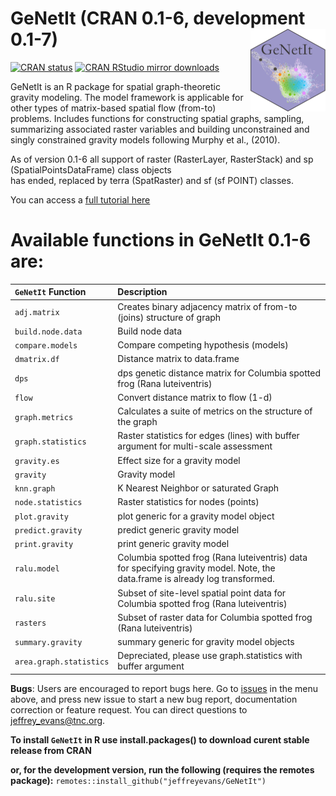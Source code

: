 # GeNetIt (CRAN 0.1-6, development 0.1-7) <img src="man/figures/logo.png" align="right" height="132" />

[![CRAN
status](http://www.r-pkg.org/badges/version/GeNetIt)](https://cran.r-project.org/package=GeNetIt)
[![CRAN RStudio mirror
downloads](http://cranlogs.r-pkg.org/badges/grand-total/GeNetIt)](https://cran.r-project.org/package=GeNetIt)

GeNetIt is an R package for spatial graph-theoretic gravity modeling. The model framework is applicable for 
other types of matrix-based spatial flow (from-to) problems. Includes functions for constructing spatial graphs, 
sampling, summarizing associated raster variables and building unconstrained and singly constrained 
gravity models following Murphy et al., (2010). 

As of version 0.1-6 all support of raster (RasterLayer, RasterStack) and sp (SpatialPointsDataFrame) class objects  
has ended, replaced by terra (SpatRaster) and sf (sf POINT) classes.  

You can access a [full tutorial here](https://spatialr.s3.us-west-2.amazonaws.com/Gravity/GravityModel.html)

# Available functions in GeNetIt 0.1-6 are:

| `GeNetIt` Function           | Description                                                                             |
|:-----------------------------|:----------------------------------------------------------------------------------------|
| `adj.matrix`                 | Creates binary adjacency matrix of from-to (joins) structure of graph 
| `build.node.data`            | Build node data 
| `compare.models`             | Compare competing hypothesis (models)
| `dmatrix.df`                 | Distance matrix to data.frame
| `dps`                        | dps genetic distance matrix for Columbia spotted frog (Rana luteiventris)
| `flow`                       | Convert distance matrix to flow (1-d)
| `graph.metrics`              | Calculates a suite of metrics on the structure of the graph
| `graph.statistics`           | Raster statistics for edges (lines) with buffer argument for multi-scale assessment
| `gravity.es`                 | Effect size for a gravity model
| `gravity`                    | Gravity model
| `knn.graph`                  | K Nearest Neighbor or saturated Graph
| `node.statistics`            | Raster statistics for nodes (points)
| `plot.gravity`               | plot generic for a gravity model object
| `predict.gravity`            | predict generic gravity model
| `print.gravity`              | print generic gravity model
| `ralu.model`                 | Columbia spotted frog (Rana luteiventris) data for specifying gravity model. Note, the data.frame is already log transformed.
| `ralu.site`                  | Subset of site-level spatial point data for Columbia spotted frog (Rana luteiventris)
| `rasters`                    | Subset of raster data for Columbia spotted frog (Rana luteiventris)
| `summary.gravity`            | summary generic for gravity model objects
| `area.graph.statistics`      | Depreciated, please use graph.statistics with buffer argument
		
**Bugs**: Users are encouraged to report bugs here. Go to [issues](https://github.com/jeffreyevans/GeNetIt/issues) in the menu above, and press new issue to start a new bug report, documentation correction or feature request. You can direct questions to <jeffrey_evans@tnc.org>.

**To install `GeNetIt` in R use install.packages() to download curent stable release from CRAN** 

**or, for the development version, run the following (requires the remotes package):**
`remotes::install_github("jeffreyevans/GeNetIt")`
